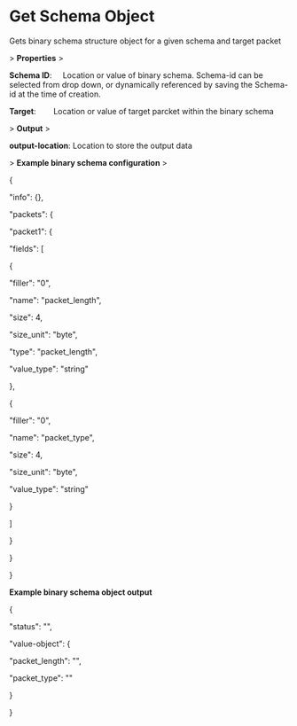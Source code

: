 # Get Schema Object

Gets binary schema structure object for a given schema and target packet

&gt; **Properties**
&gt; 

**Schema ID**:     Location or value of binary schema. Schema-id can be selected from drop down, or dynamically referenced by saving the Schema-id at the time of creation.

**Target**:        Location or value of target parcket within the binary schema

&gt; **Output**
&gt; 

**output-location**: Location to store the output data

&gt; **Example binary schema configuration**
&gt; 

{

"info": {},

"packets": {

"packet1": {

"fields": [

{

"filler": "0",

"name": "packet_length",

"size": 4,

"size_unit": "byte",

"type": "packet_length",

"value_type": "string"

},

{

"filler": "0",

"name": "packet_type",

"size": 4,

"size_unit": "byte",

"value_type": "string"

}

]

}

}

}

**Example binary schema object output**

{

"status": "",

"value-object": {

"packet_length": "",

"packet_type": ""

}

}